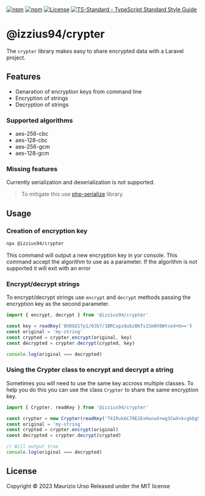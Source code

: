[![npm](https://badgen.net/npm/v/@izzius94/crypter)](https://www.npmjs.com/package/@izzius94/crypter)
[![npm](https://badgen.net/npm/dt/@izzius94/crypter)](https://www.npmjs.com/package/@izzius94/crypter)
[![License](https://badgen.net/github/license/izzius94/node-crypter)](https://github.com/izzius94/node-crypter/blob/main/LICENSE)
[![TS-Standard - TypeScript Standard Style Guide](https://badgen.net/badge/code%20style/ts-standard/blue?icon=typescript)](https://github.com/standard/ts-standard)

# @izzius94/crypter

The `crypter` library makes easy to share encrypted data with a Laravel project.

## Features

- Genaration of encryption keys from command line
- Encryption of strings
- Decryption of strings

### Supported algorithms

- aes-256-cbc
- aes-128-cbc
- aes-256-gcm
- aes-128-gcm

### Missing features
Currently serialization and deserialization is not supported.

> To mitigate this use [php-serialize](https://www.npmjs.com/package/php-serialize) library.

## Usage

### Creation of encryption key

```bash
npx @izzius94/crypter

```

This command will output a new encryption key in yor console. This command accept the algorithm to use as a parameter. If the algorithm is not supported it will exit with an error

### Encrypt/decrypt strings

To encrypt/decrypt strings use `encrypt` and `decrypt` methods passing the encryption key as the second parameter.

```typescript
import { encrypt, decrypt } from '@izzius94/crypter'

const key = readKey('8U6GU1Tp1/0Jb7/1BRCxpzQubzBKfs1Sm8V8Wtce4+U==')
const original = 'my-string'
const crypted = crypter.encrypt(original, key)
const decrypted = crypter.decrypt(crypted, key)

console.log(original === decrypted)

```

### Using the Crypter class to encrypt and decrypt a string

Sometimes you will need to use the same key accross multiple classes. To help you do this you can use the class `Crypter` to share the same encryption key.

```typescript
import { Crypter, readKey } from '@izzius94/crypter'

const crypter = new Crypter(readKey('TkIRuk6C70E2ExHunuX+wg3CwX+kcgkbg59Yhwiqi7s='))
const original = 'my-string'
const crypted = crypter.encrypt(original)
const decrypted = crypter.decrypt(crypted)

// Will output true
console.log(original === decrypted)

```

## License
Copyright © 2023 Maurizio Urso Released under the MIT license
